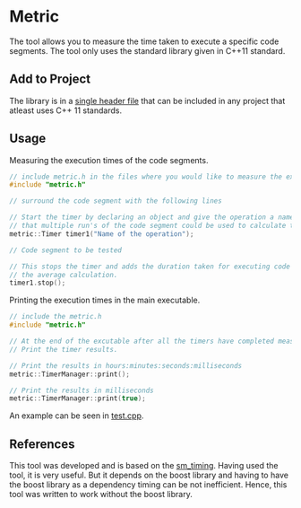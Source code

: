 # Metric

The tool allows you to measure the time taken to execute a specific code segments.
The tool only uses the standard library given in C++11 standard.

## Add to Project
The library is in a [single header file](metric.h) that can be included in any project that atleast uses C++ 11 standards.

## Usage
Measuring the execution times of the code segments.
```C++
// include metric.h in the files where you would like to measure the execution time.
#include "metric.h"

// surround the code segment with the following lines

// Start the timer by declaring an object and give the operation a name so
// that multiple run's of the code segment could be used to calculate the min, max and avg runtimes.
metric::Timer timer1("Name of the operation");

// Code segment to be tested

// This stops the timer and adds the duration taken for executing code segment to the 
// the average calculation.
timer1.stop();
```
Printing the execution times in the main executable.
```C++
// include the metric.h
#include "metric.h"

// At the end of the excutable after all the timers have completed measuring execution time.
// Print the timer results.

// Print the results in hours:minutes:seconds:milliseconds
metric::TimerManager::print();

// Print the results in milliseconds
metric::TimerManager::print(true);
```

An example can be seen in [test.cpp](test.cpp).

## References
This tool was developed and is based on the [sm_timing](https://github.com/ethz-asl/schweizer_messer/tree/master/sm_timing).
Having used the tool, it is very useful. But it depends on the boost library and having to have the boost library as a dependency
timing can be not inefficient. Hence, this tool was written to work without the boost library.
